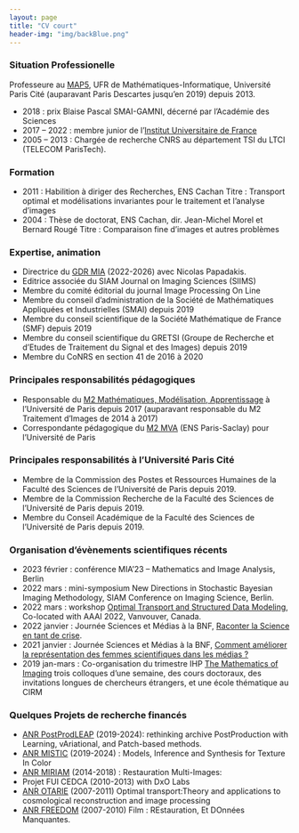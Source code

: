 ```yaml
---
layout: page
title: "CV court"
header-img: "img/backBlue.png"
---
```


### Situation Professionelle

Professeure au [MAP5](https://map5.mi.parisdescartes.fr/), UFR de Mathématiques-Informatique, Université Paris Cité (auparavant Paris Descartes jusqu’en 2019) depuis 2013.

* 2018 : prix Blaise Pascal SMAI-GAMNI, décerné par l’Académie des Sciences
* 2017 – 2022 : membre junior de l’[Institut Universitaire de France](http://iuf.amue.fr)
* 2005 – 2013 : Chargée de recherche CNRS au département TSI du LTCI (TELECOM ParisTech).

### Formation

* 2011 : Habilition à diriger des Recherches, ENS Cachan
Titre : Transport optimal et modélisations invariantes pour le traitement et l’analyse d’images
* 2004 : Thèse de doctorat, ENS Cachan, dir. Jean-Michel Morel et Bernard Rougé
Titre : Comparaison fine d’images et autres problèmes

### Expertise, animation

* Directrice du [GDR MIA](https://gdr-mia.math.cnrs.fr) (2022-2026) avec Nicolas Papadakis.
* Editrice associée du SIAM Journal on Imaging Sciences (SIIMS)
* Membre du comité éditorial du journal Image Processing On Line
* Membre du conseil d’administration de la Société de Mathématiques Appliquées et Industrielles (SMAI) depuis 2019
* Membre du conseil scientifique de la Société Mathématique de France (SMF) depuis 2019
* Membre du conseil scientifique du GRETSI (Groupe de Recherche et d’Etudes de Traitement du Signal et des Images) depuis 2019
* Membre du CoNRS en section 41 de 2016 à 2020

### Principales responsabilités pédagogiques

* Responsable du [M2 Mathématiques, Modélisation, Apprentissage](https://math-info.u-paris.fr/master-mathematiques-et-applications/specialite-mathematiques-modelisation-apprentissage/) à l’Université de Paris depuis 2017 (auparavant responsable du M2 Traitement d’Images de 2014 à 2017)
* Correspondante pédagogique du [M2 MVA](https://www.master-mva.com) (ENS Paris-Saclay) pour l’Université de Paris

### Principales responsabilités à l’Université Paris Cité

* Membre de la Commission des Postes et Ressources Humaines de la Faculté des Sciences de l’Université de Paris depuis 2019. 
* Membre de la Commission Recherche de la Faculté des Sciences de l’Université de Paris depuis 2019. 
* Membre du Conseil Académique de la Faculté des Sciences de l’Université de Paris depuis 2019. 

### Organisation d’évènements scientifiques récents

* 2023 février : conférence MIA’23 – Mathematics and Image Analysis, Berlin
* 2022 mars : mini-symposium New Directions in Stochastic Bayesian Imaging Methodology, SIAM Conference on Imaging Science, Berlin.
* 2022 mars : workshop [Optimal Transport and Structured Data Modeling](https://ot-sdm.github.io), Co-located with AAAI 2022, Vanvouver, Canada.
* 2022 janvier : Journée Sciences et Médias à la BNF, [Raconter la Science en tant de crise](http://sciencesetmedias.org/).
* 2021 janvier : Journée Sciences et Médias à la BNF, [Comment améliorer la représentation des femmes scientifiques dans les médias ?](http://sciencesetmedias.org/2020-index.php)
* 2019 jan-mars : Co-organisation du trimestre IHP [The Mathematics of Imaging](https://imaging-in-paris.github.io/)
  trois colloques d’une semaine, des cours doctoraux, des invitations longues de chercheurs étrangers, et une école thématique au CIRM

### Quelques Projets de recherche financés

* [ANR PostProdLEAP](https://www.labri.fr/perso/bugeau/PostProdLEAP/) (2019-2024): rethinking archive PostProduction with Learning, vAriational, and Patch-based methods.
* [ANR MISTIC](https://mistic.math.cnrs.fr) (2019-2024) : Models, Inference and Synthesis for Texture In Color
* [ANR MIRIAM](https://anr.fr/Projet-ANR-14-CE27-0019) (2014-2018) : Restauration Multi-Images:
* Projet FUI CEDCA (2010-2013) with DxO Labs
* [ANR OTARIE](https://users.mccme.ru/ansobol/otarie/) (2007-2011) Optimal transport:Theory and applications to cosmological reconstruction and image processing
* [ANR FREEDOM](http://perso.telecom-paristech.fr/~delon/FREEDOM/) (2007-2010) Film : REstauration, Et DOnnées Manquantes.